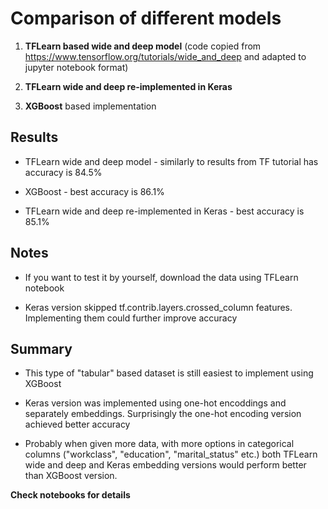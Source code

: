 # Comparison of different models

1. **TFLearn based wide and deep model** (code copied from https://www.tensorflow.org/tutorials/wide_and_deep and adapted to jupyter notebook format)

2. **TFLearn wide and deep re-implemented in Keras**

3. **XGBoost** based implementation



## Results

* TFLearn wide and deep model - similarly to results from TF tutorial has accuracy is 84.5%

* XGBoost - best accuracy is 86.1%

* TFLearn wide and deep re-implemented in Keras - best accuracy is 85.1%


## Notes

* If you want to test it by yourself, download the data using TFLearn notebook

* Keras version skipped tf.contrib.layers.crossed_column features. Implementing them could further improve accuracy


## Summary

* This type of "tabular" based dataset is still easiest to implement using XGBoost

* Keras version was implemented using one-hot encoddings and separately embeddings. Surprisingly the one-hot encoding version achieved better accuracy 

* Probably when given more data, with more options in categorical columns ("workclass", "education", "marital_status" etc.) both TFLearn wide and deep and Keras embedding versions would perform better than XGBoost version.


**Check notebooks for details**
